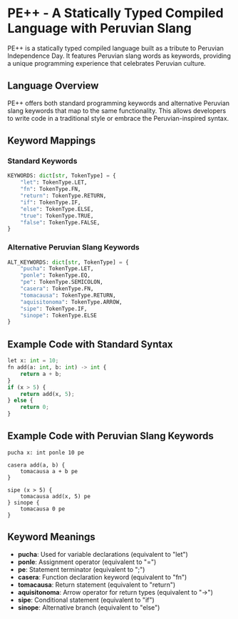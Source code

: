 # PE++ - A Statically Typed Compiled Language with Peruvian Slang

PE++ is a statically typed compiled language built as a tribute to Peruvian Independence Day. It features Peruvian slang words as keywords, providing a unique programming experience that celebrates Peruvian culture.

## Language Overview

PE++ offers both standard programming keywords and alternative Peruvian slang keywords that map to the same functionality. This allows developers to write code in a traditional style or embrace the Peruvian-inspired syntax.

## Keyword Mappings

### Standard Keywords
```python
KEYWORDS: dict[str, TokenType] = {
    "let": TokenType.LET,
    "fn": TokenType.FN,
    "return": TokenType.RETURN,
    "if": TokenType.IF,
    "else": TokenType.ELSE,
    "true": TokenType.TRUE,
    "false": TokenType.FALSE,
}
```

### Alternative Peruvian Slang Keywords
```python
ALT_KEYWORDS: dict[str, TokenType] = {
    "pucha": TokenType.LET,
    "ponle": TokenType.EQ,
    "pe": TokenType.SEMICOLON,
    "casera": TokenType.FN,
    "tomacausa": TokenType.RETURN,
    "aquisitonoma": TokenType.ARROW,
    "sipe": TokenType.IF,
    "sinope": TokenType.ELSE
}
```

## Example Code with Standard Syntax

```python
let x: int = 10;
fn add(a: int, b: int) -> int {
    return a + b;
}
if (x > 5) {
    return add(x, 5);
} else {
    return 0;
}
```

## Example Code with Peruvian Slang Keywords

```
pucha x: int ponle 10 pe

casera add(a, b) {
    tomacausa a + b pe
}

sipe (x > 5) {
    tomacausa add(x, 5) pe
} sinope {
    tomacausa 0 pe
}
```

## Keyword Meanings

- **pucha**: Used for variable declarations (equivalent to "let")
- **ponle**: Assignment operator (equivalent to "=")
- **pe**: Statement terminator (equivalent to ";")
- **casera**: Function declaration keyword (equivalent to "fn")
- **tomacausa**: Return statement (equivalent to "return")
- **aquisitonoma**: Arrow operator for return types (equivalent to "->")
- **sipe**: Conditional statement (equivalent to "if")
- **sinope**: Alternative branch (equivalent to "else")
